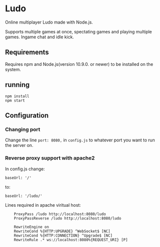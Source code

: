 # Ludo
Online multiplayer Ludo made with Node.js. 

Supports multiple games at once, spectating games and playing multiple games. Ingame chat and idle kick.


## Requirements
Requires npm and Node.js(version 10.9.0. or newer) to be installed on the system.

## running
```
npm install
npm start
```

## Configuration

### Changing port
Change the line ```port: 8080,``` in ```config.js``` to whatever port you want to run the server on.

### Reverse proxy support with apache2

In config.js change:
```
baseUrl: '/'
```
to:
```
baseUrl: '/ludo/'
```

Lines required in apache viritual host:
```
    ProxyPass /ludo http://localhost:8080/ludo
    ProxyPassReverse /ludo http://localhost:8080/ludo

    RewriteEngine on
    RewriteCond %{HTTP:UPGRADE} ^WebSocket$ [NC]
    RewriteCond %{HTTP:CONNECTION} ^Upgrade$ [NC]
    RewriteRule .* ws://localhost:8080%{REQUEST_URI} [P]
```
